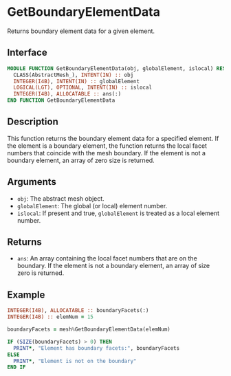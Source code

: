 # GetBoundaryElementData

Returns boundary element data for a given element.

## Interface

```fortran
MODULE FUNCTION GetBoundaryElementData(obj, globalElement, islocal) RESULT(ans)
  CLASS(AbstractMesh_), INTENT(IN) :: obj
  INTEGER(I4B), INTENT(IN) :: globalElement
  LOGICAL(LGT), OPTIONAL, INTENT(IN) :: islocal
  INTEGER(I4B), ALLOCATABLE :: ans(:)
END FUNCTION GetBoundaryElementData
```

## Description

This function returns the boundary element data for a specified element. If the element is a boundary element, the function returns the local facet numbers that coincide with the mesh boundary. If the element is not a boundary element, an array of zero size is returned.

## Arguments

- `obj`: The abstract mesh object.
- `globalElement`: The global (or local) element number.
- `islocal`: If present and true, `globalElement` is treated as a local element number.

## Returns

- `ans`: An array containing the local facet numbers that are on the boundary. If the element is not a boundary element, an array of size zero is returned.

## Example

```fortran
INTEGER(I4B), ALLOCATABLE :: boundaryFacets(:)
INTEGER(I4B) :: elemNum = 15

boundaryFacets = mesh%GetBoundaryElementData(elemNum)

IF (SIZE(boundaryFacets) > 0) THEN
  PRINT*, "Element has boundary facets:", boundaryFacets
ELSE
  PRINT*, "Element is not on the boundary"
END IF
```
